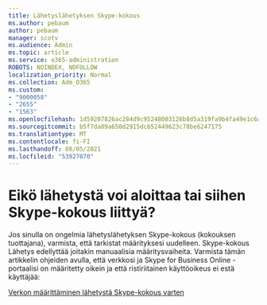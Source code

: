 ```yaml
---
title: Lähetyslähetyksen Skype-kokous
ms.author: pebaum
author: pebaum
manager: scotv
ms.audience: Admin
ms.topic: article
ms.service: o365-administration
ROBOTS: NOINDEX, NOFOLLOW
localization_priority: Normal
ms.collection: Adm_O365
ms.custom:
- "9000058"
- "2655"
- "1563"
ms.openlocfilehash: 1d59207826ac284d9c95248003126b8d5a319fa9b4fa49e1c6a451558989b8cc
ms.sourcegitcommit: b5f7da89a650d2915dc652449623c78be6247175
ms.translationtype: MT
ms.contentlocale: fi-FI
ms.lasthandoff: 08/05/2021
ms.locfileid: "53927070"
---
```

# <a name="cant-start-or-join-a-skype-meeting-broadcast"></a>Eikö lähetystä voi aloittaa tai siihen Skype-kokous liittyä?

Jos sinulla on ongelmia lähetyslähetyksen Skype-kokous (kokouksen tuottajana), varmista, että tarkistat määrityksesi uudelleen. Skype-kokous Lähetys edellyttää joitakin manuaalisia määritysvaiheita. Varmista tämän artikkelin ohjeiden avulla, että verkkosi ja Skype for Business Online -portaalisi on määritetty oikein ja että ristiriitainen käyttöoikeus ei estä käyttäjää:

[Verkon määrittäminen lähetystä Skype-kokous varten](https://docs.microsoft.com/SkypeForBusiness/set-up-your-network-for-skype-meeting-broadcast/set-up-your-network-for-skype-meeting-broadcast)